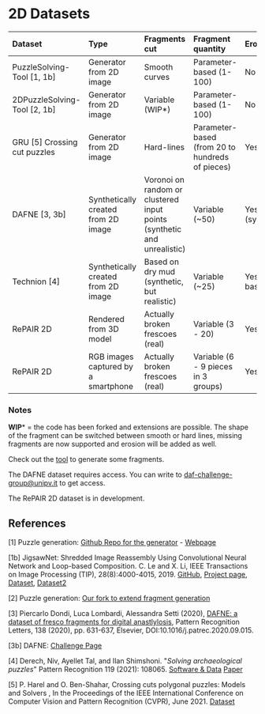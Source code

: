 # 2D Datasets

| Dataset | Type | Fragments cut | Fragment quantity | Erosion | Missing fragments |
|:---|:---|:---|:---|:---|:---|
| PuzzleSolving-Tool [1, 1b] | Generator from 2D image | Smooth curves | Parameter-based (1-100) | No | No |
| 2DPuzzleSolving-Tool [2, 1b] | Generator from 2D image | Variable (WIP*) | Parameter-based (1-100) | No (WIP*) | Parameter-based (0-100%)|
| GRU [5] Crossing cut puzzles| Generator from 2D image | Hard-lines |Parameter-based (from 20 to hundreds of pieces) | Yes | No |
| DAFNE [3, 3b] | Synthetically created from 2D image | Voronoi on random or clustered input points (synthetic and unrealistic) | Variable (~50) | Yes (synthetic) | Yes (random) |
| Technion [4] | Synthetically created from 2D image | Based on dry mud (synthetic, but realistic) | Variable (~25) | Yes (mud-based) | No |
| RePAIR 2D | Rendered from 3D model | Actually broken frescoes (real) | Variable (3 - 20) | Yes (real) | Sometimes |
| RePAIR 2D | RGB images captured by a smartphone| Actually broken frescoes (real) | Variable (6 - 9 pieces in 3 groups) | Yes (real) | No |

### Notes
**WIP*** = the code has been forked and extensions are possible. The shape of the fragment can be switched between smooth or hard lines, missing fragments are now supported and erosion will be added as well.

Check out the [tool](https://github.com/RePAIRProject/2DPuzzleSolving-tool) to generate some fragments.

The DAFNE dataset requires access. You can write to [daf-challenge-group@unipv.it](mailto:daf-challenge-group@unipv.it) to get access.

The RePAIR 2D dataset is in development.

## References
[1] Puzzle generation: [Github Repo for the generator](https://github.com/xmlyqing00/PuzzleSolving-tool) - [Webpage](https://xmlyqing00.github.io/PuzzleSolving-tool/)

[1b] JigsawNet: Shredded Image Reassembly Using Convolutional Neural Network and Loop-based Composition. C. Le and X. Li, IEEE Transactions on Image Processing (TIP), 28(8):4000-4015, 2019. [GitHub](https://github.com/Lecanyu/JigsawNet), [Project page](https://www.ece.lsu.edu/xinli/PuzzleSolving/index.html), [Dataset](https://www.ece.lsu.edu/xinli/FragmentImageRepository/index.html), [Dataset2](https://drive.google.com/drive/u/0/folders/1sUIcAzFTJNAAEEhqdYAKMKgzjVwRvsP4)

[2] Puzzle generation: [Our fork to extend fragment generation](https://github.com/RePAIRProject/2DPuzzleSolving-tool)

[3] Piercarlo Dondi, Luca Lombardi, Alessandra Setti (2020), [DAFNE: a dataset of fresco fragments for digital anastlylosis](https://www.sciencedirect.com/science/article/pii/S0167865520303408), Pattern Recognition Letters, 138 (2020), pp. 631-637, Elsevier, DOI:10.1016/j.patrec.2020.09.015.

[3b] DAFNE: [Challenge Page](https://vision.unipv.it/DAFchallenge/DAFNE_dataset/)

[4] Derech, Niv, Ayellet Tal, and Ilan Shimshoni. "*Solving archaeological puzzles*" Pattern Recognition 119 (2021): 108065. [Software & Data](https://cgm.technion.ac.il/Computer-Graphics-Multimedia/Software/Software.html) [Paper](https://www.sciencedirect.com/science/article/pii/S0031320321002521)

[5] P. Harel and O. Ben-Shahar, Crossing cuts polygonal puzzles: Models and Solvers , In the Proceedings of the IEEE International Conference on Computer Vision and Pattern Recognition (CVPR), June 2021. [Dataset](https://icvl.cs.bgu.ac.il/puzzle-solving-datasets/)



